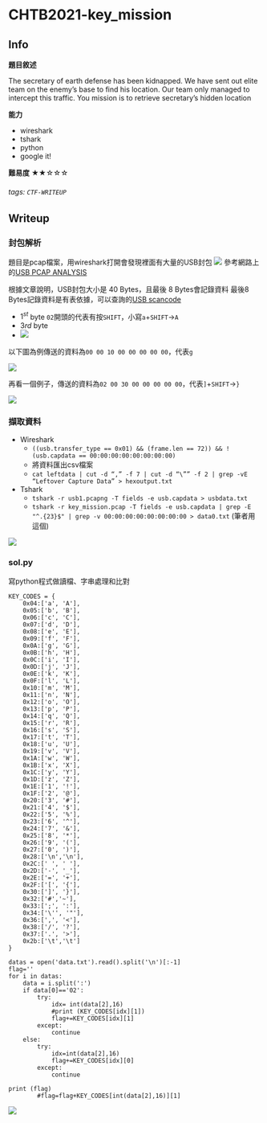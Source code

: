 CHTB2021-key_mission
===
## Info
**題目敘述**

The secretary of earth defense has been kidnapped. We have sent out elite team on the enemy’s base to find his location. Our team only managed to intercept this traffic. You mission is to retrieve secretary’s hidden location

**能力**
- wireshark
- tshark
- python
- google it!

**難易度**
★★☆☆☆

###### tags: `CTF-WRITEUP`

## Writeup
### 封包解析
題目是pcap檔案，用wireshark打開會發現裡面有大量的USB封包
![](https://i.imgur.com/UXw1PVE.png)
參考網路上的[USB PCAP ANALYSIS](https://book.hacktricks.xyz/forensics/basic-forensic-methodology/pcap-inspection/usb-keyboard-pcap-analysis)

根據文章說明，USB封包大小是 40 Bytes，且最後 8 Bytes會記錄資料
最後8 Bytes記錄資料是有表依據，可以查詢的[USB scancode](https://gist.github.com/MightyPork/6da26e382a7ad91b5496ee55fdc73db2)
- $1^{st}$ byte
    `02`開頭的代表有按`SHIFT`，小寫`a`+`SHIFT`->`A`
- $3{rd}$ byte  
- 
    ![](https://i.imgur.com/4EVzy9P.png)


以下圖為例傳送的資料為`00 00 10 00 00 00 00 00`，代表`g`

![](https://i.imgur.com/yfNGjTU.png)

再看一個例子，傳送的資料為`02 00 30 00 00 00 00 00`，代表`]`+`SHIFT`->`}`

![](https://i.imgur.com/JdXAxds.png)

### 擷取資料

- Wireshark
    - `((usb.transfer_type == 0x01) && (frame.len == 72)) && !(usb.capdata == 00:00:00:00:00:00:00:00)`
    - 將資料匯出csv檔案
    - `cat leftdata | cut -d “,” -f 7 | cut -d “\”” -f 2 | grep -vE “Leftover Capture Data” > hexoutput.txt
`
- Tshark
    - `tshark -r usb1.pcapng -T fields -e usb.capdata > usbdata.txt`
    - `tshark -r key_mission.pcap -T fields -e usb.capdata | grep -E "^.{23}$" | grep -v 00:00:00:00:00:00:00:00 > data0.txt` (筆者用這個)
    
![](https://i.imgur.com/nGCm54c.png)


### sol.py
寫python程式做讀檔、字串處理和比對
```
KEY_CODES = {
    0x04:['a', 'A'],
    0x05:['b', 'B'],
    0x06:['c', 'C'],
    0x07:['d', 'D'],
    0x08:['e', 'E'],
    0x09:['f', 'F'],
    0x0A:['g', 'G'],
    0x0B:['h', 'H'],
    0x0C:['i', 'I'],
    0x0D:['j', 'J'],
    0x0E:['k', 'K'],
    0x0F:['l', 'L'],
    0x10:['m', 'M'],
    0x11:['n', 'N'],
    0x12:['o', 'O'],
    0x13:['p', 'P'],
    0x14:['q', 'Q'],
    0x15:['r', 'R'],
    0x16:['s', 'S'],
    0x17:['t', 'T'],
    0x18:['u', 'U'],
    0x19:['v', 'V'],
    0x1A:['w', 'W'],
    0x1B:['x', 'X'],
    0x1C:['y', 'Y'],
    0x1D:['z', 'Z'],
    0x1E:['1', '!'],
    0x1F:['2', '@'],
    0x20:['3', '#'],
    0x21:['4', '$'],
    0x22:['5', '%'],
    0x23:['6', '^'],
    0x24:['7', '&'],
    0x25:['8', '*'],
    0x26:['9', '('],
    0x27:['0', ')'],
    0x28:['\n','\n'],
    0x2C:[' ', ' '],
    0x2D:['-', '_'],
    0x2E:['=', '+'],
    0x2F:['[', '{'],
    0x30:[']', '}'],
    0x32:['#','~'],
    0x33:[';', ':'],
    0x34:['\'', '"'],
    0x36:[',', '<'],
    0x38:['/', '?'],
    0x37:['.', '>'],
    0x2b:['\t','\t']
}

datas = open('data.txt').read().split('\n')[:-1]
flag=''
for i in datas:
    data = i.split(':')
    if data[0]=='02':
        try:
            idx= int(data[2],16)
            #print (KEY_CODES[idx][1])
            flag+=KEY_CODES[idx][1]
        except:
            continue
    else:
        try:
            idx=int(data[2],16)
            flag+=KEY_CODES[idx][0]
        except:
            continue

print (flag)
        #flag=flag+KEY_CODES[int(data[2],16)][1] 

```

![](https://i.imgur.com/Noel6Pn.png)






